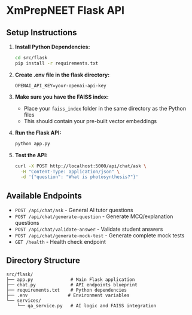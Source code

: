 
# XmPrepNEET Flask API

## Setup Instructions

1. **Install Python Dependencies:**
   ```bash
   cd src/flask
   pip install -r requirements.txt
   ```

2. **Create .env file in the flask directory:**
   ```
   OPENAI_API_KEY=your-openai-api-key
   ```

3. **Make sure you have the FAISS index:**
   - Place your `faiss_index` folder in the same directory as the Python files
   - This should contain your pre-built vector embeddings

4. **Run the Flask API:**
   ```bash
   python app.py
   ```

5. **Test the API:**
   ```bash
   curl -X POST http://localhost:5000/api/chat/ask \
     -H "Content-Type: application/json" \
     -d '{"question": "What is photosynthesis?"}'
   ```

## Available Endpoints

- `POST /api/chat/ask` - General AI tutor questions
- `POST /api/chat/generate-question` - Generate MCQ/explanation questions
- `POST /api/chat/validate-answer` - Validate student answers
- `POST /api/chat/generate-mock-test` - Generate complete mock tests
- `GET /health` - Health check endpoint

## Directory Structure
```
src/flask/
├── app.py              # Main Flask application
├── chat.py             # API endpoints blueprint
├── requirements.txt    # Python dependencies
├── .env               # Environment variables
└── services/
    └── qa_service.py   # AI logic and FAISS integration
```
